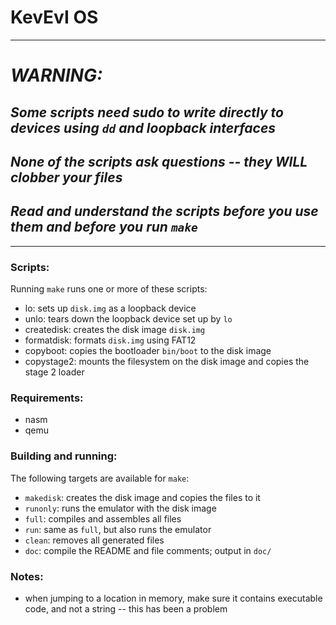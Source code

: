 # KevEvI OS

* * * * * * * * * * * * * * * * * * * * * * * * * * * * * * * * * * * * * * * * * * * * * * *

# *WARNING:*

## *Some scripts need sudo to write directly to devices using `dd` and loopback interfaces*

## *None of the scripts ask questions -- they WILL clobber your files*

## *Read and understand the scripts before you use them and before you run `make`*

* * * * * * * * * * * * * * * * * * * * * * * * * * * * * * * * * * * * * * * * * * * * * * *

### Scripts:

Running `make` runs one or more of these scripts:

 - lo: sets up `disk.img` as a loopback device
 - unlo: tears down the loopback device set up by `lo`
 - createdisk: creates the disk image `disk.img`
 - formatdisk: formats `disk.img` using FAT12
 - copyboot: copies the bootloader `bin/boot` to the disk image
 - copystage2: mounts the filesystem on the disk image and copies the stage 2 loader

### Requirements:

 - nasm
 - qemu

### Building and running:

The following targets are available for `make`:

 - `makedisk`: creates the disk image and copies the files to it
 - `runonly`: runs the emulator with the disk image
 - `full`: compiles and assembles all files
 - `run`: same as `full`, but also runs the emulator
 - `clean`: removes all generated files
 - `doc`: compile the README and file comments; output in `doc/`

### Notes:

 - when jumping to a location in memory, make sure it contains executable code, and not a string -- this has been a problem
